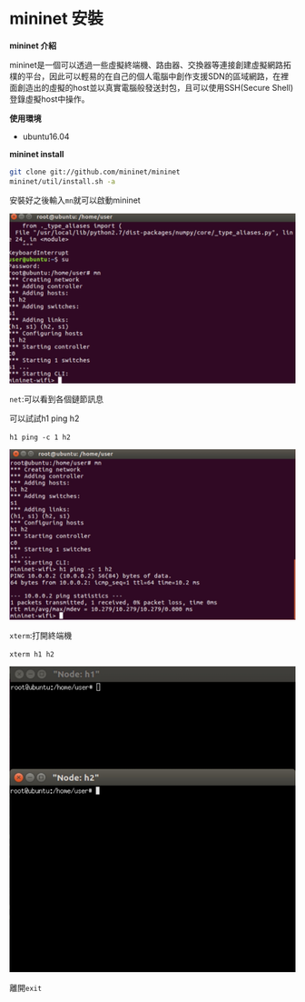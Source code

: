 # mininet 安裝

**mininet 介紹**

mininet是一個可以透過一些虛擬終端機、路由器、交換器等連接創建虛擬網路拓樸的平台，因此可以輕易的在自己的個人電腦中創作支援SDN的區域網路，在裡面創造出的虛擬的host並以真實電腦般發送封包，且可以使用SSH(Secure Shell)登錄虛擬host中操作。

**使用環境**

* ubuntu16.04

**mininet install**

```sh
git clone git://github.com/mininet/mininet 
mininet/util/install.sh -a
```

安裝好之後輸入`mn`就可以啟動mininet

![](https://github.com/110610531/Mininet_note/blob/main/pic/1.jpg)

`net`:可以看到各個鏈節訊息

可以試試h1 ping h2

`h1 ping -c 1 h2`

![](https://github.com/110610531/Mininet_note/blob/main/pic/2.jpg)

`xterm`:打開終端機 

`xterm h1 h2`

![](https://github.com/110610531/Mininet_note/blob/main/pic/3.jpg)

離開`exit`
